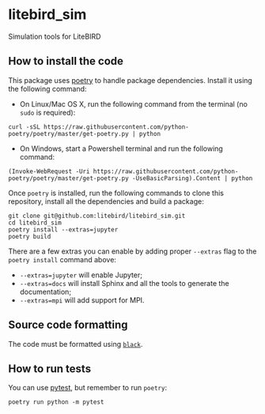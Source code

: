 # litebird_sim

Simulation tools for LiteBIRD

## How to install the code

This package uses [poetry](https://python-poetry.org/) to handle
package dependencies. Install it using the following command:

- On Linux/Mac OS X, run the following command from the terminal (no
  `sudo` is required):

```
curl -sSL https://raw.githubusercontent.com/python-poetry/poetry/master/get-poetry.py | python
```

- On Windows, start a Powershell terminal and run the following command:

```
(Invoke-WebRequest -Uri https://raw.githubusercontent.com/python-poetry/poetry/master/get-poetry.py -UseBasicParsing).Content | python
```

Once `poetry` is installed, run the following commands to clone this
repository, install all the dependencies and build a package:

```
git clone git@github.com:litebird/litebird_sim.git
cd litebird_sim
poetry install --extras=jupyter
poetry build
```

There are a few extras you can enable by adding proper `--extras` flag
to the `poetry install` command above:

- `--extras=jupyter` will enable Jupyter;
- `--extras=docs` will install Sphinx and all the tools to generate
  the documentation;
- `--extras=mpi` will add support for MPI.


## Source code formatting

The code must be formatted using
[`black`](https://github.com/psf/black).


## How to run tests

You can use [pytest](https://docs.pytest.org/en/latest/), but remember
to run `poetry`:

```
poetry run python -m pytest
```
